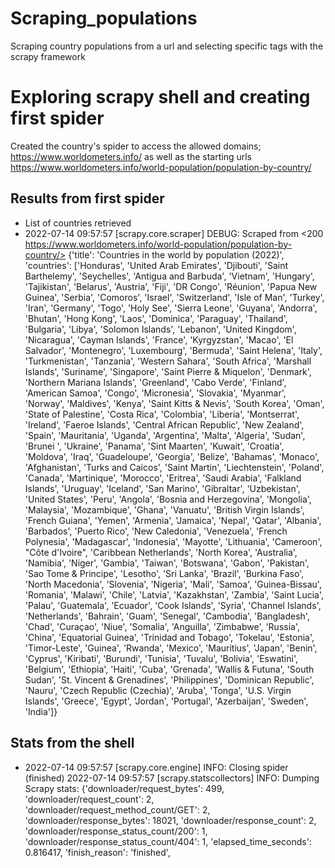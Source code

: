 # Scraping_populations
Scraping country populations from a url and selecting specific tags with the scrapy framework

# Exploring scrapy shell and creating first spider
Created the country's spider to access the allowed domains;
https://www.worldometers.info/
as well as the starting urls
https://www.worldometers.info/world-population/population-by-country/

## Results from first spider
- List of countries retrieved
- 2022-07-14 09:57:57 [scrapy.core.scraper] DEBUG: Scraped from <200 https://www.worldometers.info/world-population/population-by-country/>
{'title': 'Countries in the world by population (2022)', 'countries': ['Honduras', 'United Arab Emirates', 'Djibouti', 'Saint Barthelemy', 'Seychelles', 'Antigua and Barbuda', 'Vietnam', 'Hungary', 'Tajikistan', 'Belarus', 'Austria', 'Fiji', 'DR Congo', 'Réunion', 'Papua New Guinea', 'Serbia', 'Comoros', 'Israel', 'Switzerland', 'Isle of Man', 'Turkey', 'Iran', 'Germany', 'Togo', 'Holy See', 'Sierra Leone', 'Guyana', 'Andorra', 'Bhutan', 'Hong Kong', 'Laos', 'Dominica', 'Paraguay', 'Thailand', 'Bulgaria', 'Libya', 'Solomon Islands', 'Lebanon', 'United Kingdom', 'Nicaragua', 'Cayman Islands', 'France', 'Kyrgyzstan', 'Macao', 'El Salvador', 'Montenegro', 'Luxembourg', 'Bermuda', 'Saint Helena', 'Italy', 'Turkmenistan', 'Tanzania', 'Western Sahara', 'South Africa', 'Marshall Islands', 'Suriname', 'Singapore', 'Saint Pierre & Miquelon', 'Denmark', 'Northern Mariana Islands', 'Greenland', 'Cabo Verde', 'Finland', 'American Samoa', 'Congo', 'Micronesia', 'Slovakia', 'Myanmar', 'Norway', 'Maldives', 'Kenya', 'Saint Kitts & Nevis', 'South Korea', 'Oman', 'State of Palestine', 'Costa Rica', 'Colombia', 'Liberia', 'Montserrat', 'Ireland', 'Faeroe Islands', 'Central African Republic', 'New Zealand', 'Spain', 'Mauritania', 'Uganda', 'Argentina', 'Malta', 'Algeria', 'Sudan', 'Brunei ', 'Ukraine', 'Panama', 'Sint Maarten', 'Kuwait', 'Croatia', 'Moldova', 'Iraq', 'Guadeloupe', 'Georgia', 'Belize', 'Bahamas', 'Monaco', 'Afghanistan', 'Turks and Caicos', 'Saint Martin', 'Liechtenstein', 'Poland', 'Canada', 'Martinique', 'Morocco', 'Eritrea', 'Saudi Arabia', 'Falkland Islands', 'Uruguay', 'Iceland', 'San Marino', 'Gibraltar', 'Uzbekistan', 'United States', 'Peru', 'Angola', 'Bosnia and Herzegovina', 'Mongolia', 'Malaysia', 'Mozambique', 'Ghana', 'Vanuatu', 'British Virgin Islands', 'French Guiana', 'Yemen', 'Armenia', 'Jamaica', 'Nepal', 'Qatar', 'Albania', 'Barbados', 'Puerto Rico', 'New Caledonia', 'Venezuela', 'French Polynesia', 'Madagascar', 'Indonesia', 'Mayotte', 'Lithuania', 'Cameroon', "Côte d'Ivoire", 'Caribbean Netherlands', 'North Korea', 'Australia', 'Namibia', 'Niger', 'Gambia', 'Taiwan', 'Botswana', 'Gabon', 'Pakistan', 'Sao Tome & Principe', 'Lesotho', 'Sri Lanka', 'Brazil', 'Burkina Faso', 'North Macedonia', 'Slovenia', 'Nigeria', 'Mali', 'Samoa', 'Guinea-Bissau', 'Romania', 'Malawi', 'Chile', 'Latvia', 'Kazakhstan', 'Zambia', 'Saint Lucia', 'Palau', 'Guatemala', 'Ecuador', 'Cook Islands', 'Syria', 'Channel Islands', 'Netherlands', 'Bahrain', 'Guam', 'Senegal', 'Cambodia', 'Bangladesh', 'Chad', 'Curaçao', 'Niue', 'Somalia', 'Anguilla', 'Zimbabwe', 'Russia', 'China', 'Equatorial Guinea', 'Trinidad and Tobago', 'Tokelau', 'Estonia', 'Timor-Leste', 'Guinea', 'Rwanda', 'Mexico', 'Mauritius', 'Japan', 'Benin', 'Cyprus', 'Kiribati', 'Burundi', 'Tunisia', 'Tuvalu', 'Bolivia', 'Eswatini', 'Belgium', 'Ethiopia', 'Haiti', 'Cuba', 'Grenada', 'Wallis & Futuna', 'South Sudan', 'St. Vincent & Grenadines', 'Philippines', 'Dominican Republic', 'Nauru', 'Czech Republic (Czechia)', 'Aruba', 'Tonga', 'U.S. Virgin Islands', 'Greece', 'Egypt', 'Jordan', 'Portugal', 'Azerbaijan', 'Sweden', 'India']}

## Stats from the shell
- 2022-07-14 09:57:57 [scrapy.core.engine] INFO: Closing spider (finished)
2022-07-14 09:57:57 [scrapy.statscollectors] INFO: Dumping Scrapy stats:
{'downloader/request_bytes': 499,
 'downloader/request_count': 2,
 'downloader/request_method_count/GET': 2,
 'downloader/response_bytes': 18021,
 'downloader/response_count': 2,
 'downloader/response_status_count/200': 1,
 'downloader/response_status_count/404': 1,
 'elapsed_time_seconds': 0.816417,
 'finish_reason': 'finished',